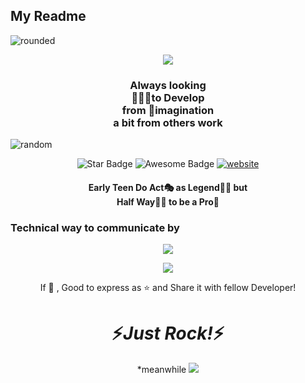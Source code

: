 
## My Readme <a id="Readme">

![rounded](https://capsule-render.vercel.app/api?type=waving&color=timeAuto&text=Padharo%20🙏🏻%20sa%20mahre%20Profile&fontAlignY=50&fontSize=40&height=200&stroke=000000&strokeWidth=2)

<p align="center">
    <!--     You can add your logo in the _src_ below -->
    <img src="https://www.amug.com/wp-content/uploads/2016/09/you-logo-here-300x106.png" />


  
<h3 align="center">Always looking<br>👨🏻‍💻to Develop<br>from 🌌imagination <br> a bit from others work</h3>
                             
  <img src="" alt="random"/><br>

<p align="center">
<img src="https://img.shields.io/static/v1?label=%F0%9F%8C%9F&message=If%20Useful&style=style=flat&color=BC4E99" alt="Star Badge"/>
 <img src="https://cdn.rawgit.com/sindresorhus/awesome/d7305f38d29fed78fa85652e3a63e154dd8e8829/media/badge.svg" alt="Awesome Badge"/>
 <a href="https://imohitpatel.github.io/Portfilo/"><img src="https://img.shields.io/static/v1?label=&labelColor=505050&message=Devhood&color=%230076D6&style=flat&logo=google-chrome&logoColor=%230076D6" alt="website"/></a>
<h4 align="center">Early Teen Do Act🎭 as Legend🤹‍♂️ but<br>Half Way🤾‍♂️ to be a Pro🎯</h4>


<h3>Technical way to communicate by</h3>


<p align="center">
  <a href="#">
    <img src="https://skillicons.dev/icons?i=html,css,js,python,c,matlab,flask,django,react,mysql,gcp,aws,azure,bots,ai&perline=17" />
  </a>
</p>
<p align="center">
    <a>
        <img src="https://skillicons.dev/icons?i=visualstudio,replit,discord,github&perline=8" />
    </a>
</p>

<p align="center">
If 💙 , Good to express as ⭐ and Share it with fellow Developer!
<h1 align='center'>⚡️<i>Just Rock!</i>⚡️</h1>
<p align="center">*meanwhile
<img src="https://media.tenor.com/bnarFGvpLjkAAAAM/the-rock-the-rock-meme.gif"/>
</p>
